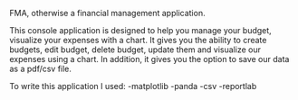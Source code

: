 FMA, otherwise a financial management application.

This console application is designed to help you manage your budget,
visualize your expenses with a chart.
It gives you the ability to create budgets, edit budget, delete budget, update them and visualize our expenses using a chart.
In addition, it gives you the option to save our data as a pdf/csv file.

To write this application I used:
-matplotlib
-panda
-csv
-reportlab
